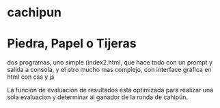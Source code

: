 # cachipun
# Piedra, Papel o Tijeras

dos programas, uno simple (index2.html, que hace todo con un prompt y salida a consola, y el otro mucho mas complejo, con interface gráfica en html con css y js

La función de evaluación de resultados está optimizada para realizar una sola evaluacion y determinar al ganador de la ronda de cahipún.
